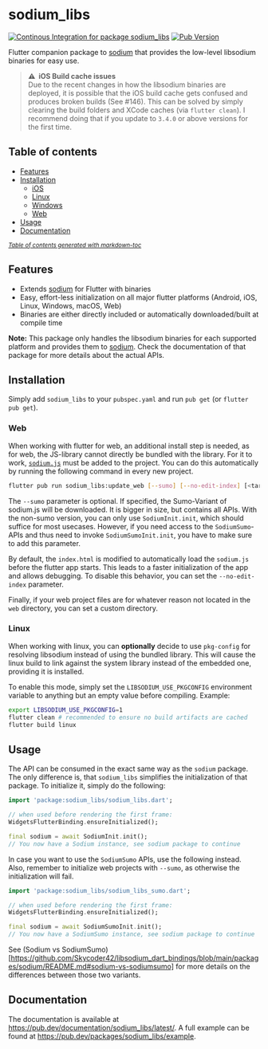 # sodium_libs
[![Continous Integration for package sodium_libs](https://github.com/Skycoder42/libsodium_dart_bindings/actions/workflows/sodium_libs_ci.yaml/badge.svg)](https://github.com/Skycoder42/libsodium_dart_bindings/actions/workflows/sodium_libs_ci.yaml)
[![Pub Version](https://img.shields.io/pub/v/sodium_libs)](https://pub.dev/packages/sodium_libs)

Flutter companion package to [sodium](https://pub.dev/packages/sodium) that provides the low-level libsodium binaries
for easy use.

> **⚠️ &nbsp;iOS Build cache issues**<br>
> Due to the recent changes in how the libsodium binaries are deployed, it is possible that the iOS build cache gets
> confused and produces broken builds (See #146). This can be solved by simply clearing the build folders and XCode
> caches (via `flutter clean`). I recommend doing that if you update to `3.4.0` or above versions for the first time.

## Table of contents
- [Features](#features)
- [Installation](#installation)
  * [iOS](#ios)
  * [Linux](#linux)
  * [Windows](#windows)
  * [Web](#web)
- [Usage](#usage)
- [Documentation](#documentation)

<small><i><a href='https://ecotrust-canada.github.io/markdown-toc/'>Table of contents generated with markdown-toc</a></i></small>

## Features
- Extends [sodium](https://pub.dev/packages/sodium) for Flutter with binaries
- Easy, effort-less initialization on all major flutter platforms (Android, iOS, Linux, Windows, macOS, Web)
- Binaries are either directly included or automatically downloaded/built at compile time

**Note:** This package only handles the libsodium binaries for each supported platform and provides them to
[sodium](https://pub.dev/packages/sodium). Check the documentation of that package for more details about the actual
APIs.

## Installation
Simply add `sodium_libs` to your `pubspec.yaml` and run `pub get` (or `flutter pub get`).

### Web
When working with flutter for web, an additional install step is needed, as for web, the JS-library cannot directly be
bundled with the library. For it to work, [`sodium.js`](https://github.com/jedisct1/libsodium.js) must be added to the
project. You can do this automatically by running the following command in every new project.

```.sh
flutter pub run sodium_libs:update_web [--sumo] [--no-edit-index] [<target_directory>]
```

The `--sumo` parameter is optional. If specified, the Sumo-Variant of sodium.js will be downloaded. It is bigger in
size, but contains all APIs. With the non-sumo version, you can only use `SodiumInit.init`, which should suffice for
most usecases. However, if you need access to the `SodiumSumo`-APIs and thus need to invoke `SodiumSumoInit.init`, you
have to make sure to add this parameter.

By default, the `index.html` is modified to automatically load the `sodium.js` before the flutter app starts. This leads
to a faster initialization of the app and allows debugging. To disable this behavior, you can set the `--no-edit-index`
parameter.

Finally, if your web project files are for whatever reason not located in the `web` directory, you can set a custom
directory.

### Linux
When working with linux, you can **optionally** decide to use `pkg-config` for resolving libsodium instead of using the
bundled library. This will cause the linux build to link against the system library instead of the embedded one,
providing it is installed.

To enable this mode, simply set the `LIBSODIUM_USE_PKGCONFIG` environment variable to anything but an empty value
before compiling. Example:

```bash
export LIBSODIUM_USE_PKGCONFIG=1
flutter clean # recommended to ensure no build artifacts are cached
flutter build linux
```

## Usage
The API can be consumed in the exact same way as the `sodium` package. The only difference is, that `sodium_libs`
simplifies the initialization of that package. To initialize it, simply do the following:

```dart
import 'package:sodium_libs/sodium_libs.dart';

// when used before rendering the first frame:
WidgetsFlutterBinding.ensureInitialized();

final sodium = await SodiumInit.init();
// You now have a Sodium instance, see sodium package to continue
```

In case you want to use the `SodiumSumo` APIs, use the following instead. Also, remember to initialize web projects with
`--sumo`, as otherwise the initialization will fail.

```dart
import 'package:sodium_libs/sodium_libs_sumo.dart';

// when used before rendering the first frame:
WidgetsFlutterBinding.ensureInitialized();

final sodium = await SodiumSumoInit.init();
// You now have a SodiumSumo instance, see sodium package to continue
```

See (Sodium vs SodiumSumo)[https://github.com/Skycoder42/libsodium_dart_bindings/blob/main/packages/sodium/README.md#sodium-vs-sodiumsumo]
for more details on the differences between those two variants.

## Documentation
The documentation is available at https://pub.dev/documentation/sodium_libs/latest/. A full example can be found at
https://pub.dev/packages/sodium_libs/example.
